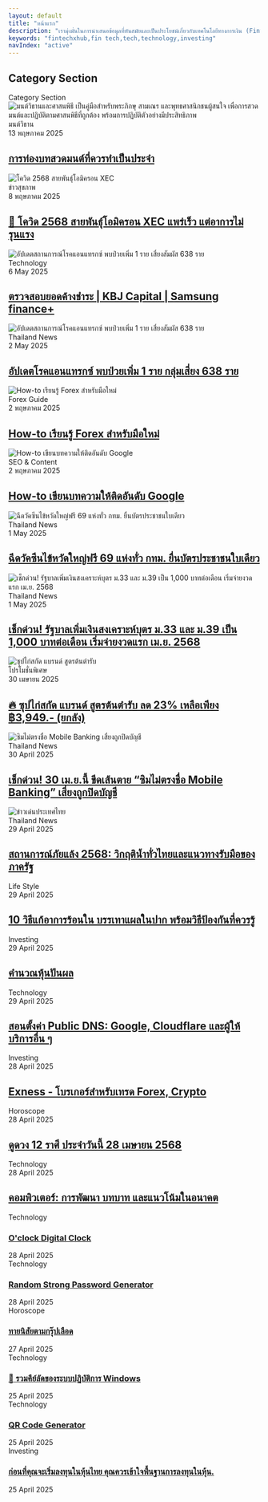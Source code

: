 ```yaml
---
layout: default
title: "หน้าแรก"
description: "เรามุ่งมั่นในการนำเสนอข้อมูลที่ทันสมัยและเป็นประโยชน์เกี่ยวกับเทคโนโลยีทางการเงิน (Fintech) ทั้งในด้านข่าวสาร บทความ การวิเคราะห์ และความรู้ต่างๆ เพื่อช่วยให้ผู้อ่านของเราเข้าใจโลกฟินเทคที่เต็มไปด้วยการเปลี่ยนแปลงและนวัตกรรมใหม่ๆ อยู่เสมอ"
keywords: "fintechxhub,fin tech,tech,technology,investing"
navIndex: "active"
---
```

<section id="category-section" class="category-section section pt-1">
    <div class="container section-title" data-aos="fade-up">
        <h2>Category Section</h2>
        <div><span class="description-title">Category Section</span></div>
    </div>
    <div class="container" data-aos="fade-up" data-aos-delay="100">
        <div class="row gy-4 mb-4">
            <div class="col-lg-4">
                <article class="featured-post">
                    <div class="post-img">
                    <img src="/assets/img/file-มนวิธาน/file_1.jpg" alt="มนต์วิธานและศาสนพิธี เป็นคู่มือสำหรับพระภิกษุ สามเณร และพุทธศาสนิกชนผู้สนใจ เพื่อการสวดมนต์และปฏิบัติตามศาสนพิธีที่ถูกต้อง พร้อมการปฏิบัติตัวอย่างมีประสิทธิภาพ" class="img-fluid" loading="lazy">
                    </div>
                    <div class="post-content">
                    <div class="category-meta">
                        <span class="post-category">มนต์วิธาน</span>
                        <div class="author-meta">
                        <span class="post-date">13 พฤษภาคม 2025</span>
                        </div>
                    </div>
                    <h2 class="title">
                        <a href="/investing/มนวิธาน">การท่องบทสวดมนต์ที่ควรทำเป็นประจำ</a>
                    </h2>
                    </div>
                </article>
            </div>
            <div class="col-lg-4">
                <article class="featured-post">
                    <div class="post-img">
                        <img src="https://img-s-msn-com.akamaized.net/tenant/amp/entityid/AA1EBAgI.img" alt="โควิด 2568 สายพันธุ์โอมิครอน XEC" class="img-fluid" loading="lazy">
                    </div>
                    <div class="post-content">
                        <div class="category-meta">
                            <span class="post-category">ข่าวสุขภาพ</span>
                            <div class="author-meta">
                                <span class="post-date">8 พฤษภาคม 2025</span>
                            </div>
                        </div>
                        <h2 class="title">
                            <a href="/lifestyle/covid-19-omicron-xec-2025-symptoms-and-selfcare">
                            🦠 โควิด 2568 สายพันธุ์โอมิครอน XEC แพร่เร็ว แต่อาการไม่รุนแรง
                            </a>
                        </h2>
                    </div>
                </article>
            </div>
            <div class="col-lg-4">
                <article class="featured-post">
                    <div class="post-img">
                        <img src="https://custdue.kbjcapital.co.th/dist/img/kashjoy-logo.png" alt="อัปเดตสถานการณ์โรคแอนแทรกซ์ พบป่วยเพิ่ม 1 ราย เสี่ยงสัมผัส 638 ราย" class="img-fluid" loading="lazy">
                    </div>
                    <div class="post-content">
                        <div class="category-meta">
                            <span class="post-category">Technology</span>
                            <div class="author-meta">
                                <span class="post-date">6 May 2025</span>
                            </div>
                        </div>
                        <h2 class="title">
                            <a href="/technology/kbj-capital-samsung-finance-plus">ตรวจสอบยอดค้างชำระ | KBJ Capital | Samsung finance+</a>
                        </h2>
                    </div>
                </article>
            </div>
            <div class="col-lg-4">
                <article class="featured-post">
                    <div class="post-img">
                        <img src="https://img-s-msn-com.akamaized.net/tenant/amp/entityid/AA1E2J8b.img" alt="อัปเดตสถานการณ์โรคแอนแทรกซ์ พบป่วยเพิ่ม 1 ราย เสี่ยงสัมผัส 638 ราย" class="img-fluid" loading="lazy">
                    </div>
                    <div class="post-content">
                        <div class="category-meta">
                            <span class="post-category">Thailand News</span>
                            <div class="author-meta">
                                <span class="post-date">2 May 2025</span>
                            </div>
                        </div>
                        <h2 class="title">
                            <a href="/thailand-news/anthrax-mukdahan-update">อัปเดตโรคแอนแทรกซ์ พบป่วยเพิ่ม 1 ราย กลุ่มเสี่ยง 638 ราย</a>
                        </h2>
                    </div>
                </article>
            </div>
            <div class="col-lg-4">
                <article class="featured-post">
                    <div class="post-img">
                    <img src="https://s6.imgcdn.dev/YwWn4h.jpg" alt="How-to เรียนรู้ Forex สำหรับมือใหม่" class="img-fluid" loading="lazy">
                    </div>
                    <div class="post-content">
                    <div class="category-meta">
                        <span class="post-category">Forex Guide</span>
                        <div class="author-meta">
                        <span class="post-date">2 พฤษภาคม 2025</span>
                        </div>
                    </div>
                    <h2 class="title">
                        <a href="/investing/how-to-start-forex-trading">How-to เรียนรู้ Forex สำหรับมือใหม่</a>
                    </h2>
                    </div>
                </article>
            </div>
            <div class="col-lg-4">
                <article class="featured-post">
                    <div class="post-img">
                    <img src="https://s6.imgcdn.dev/YwWQrd.png" alt="How-to เขียนบทความให้ติดอันดับ Google" class="img-fluid" loading="lazy">
                    </div>
                    <div class="post-content">
                    <div class="category-meta">
                        <span class="post-category">SEO & Content</span>
                        <div class="author-meta">
                        <span class="post-date">2 พฤษภาคม 2025</span>
                        </div>
                    </div>
                    <h2 class="title">
                        <a href="/technology/เขียนบทความให้ติดอันดับ-google">How-to เขียนบทความให้ติดอันดับ Google</a>
                    </h2>
                    </div>
                </article>
            </div>
            <div class="col-lg-4">
                <article class="featured-post">
                    <div class="post-img">
                        <img src="https://img-s-msn-com.akamaized.net/tenant/amp/entityid/AA1E0zFI.img" alt="ฉีดวัคซีนไข้หวัดใหญ่ฟรี 69 แห่งทั่ว กทม. ยื่นบัตรประชาชนใบเดียว" class="img-fluid" loading="lazy">
                    </div>
                    <div class="post-content">
                        <div class="category-meta">
                            <span class="post-category">Thailand News</span>
                            <div class="author-meta">
                                <span class="post-date">1 May 2025</span>
                            </div>
                        </div>
                        <h2 class="title">
                            <a href="/thailand-news/วัคซีนไข้หวัดใหญ่ฟรี-กทม-69-แห่ง">ฉีดวัคซีนไข้หวัดใหญ่ฟรี 69 แห่งทั่ว กทม. ยื่นบัตรประชาชนใบเดียว</a>
                        </h2>
                    </div>
                </article>
            </div>
            <div class="col-lg-4">
                <article class="featured-post">
                    <div class="post-img">
                        <img src="https://img-s-msn-com.akamaized.net/tenant/amp/entityid/AA1DXmNY.img" alt="เช็กด่วน! รัฐบาลเพิ่มเงินสงเคราะห์บุตร ม.33 และ ม.39 เป็น 1,000 บาทต่อเดือน เริ่มจ่ายงวดแรก เม.ย. 2568" class="img-fluid" loading="lazy">
                    </div>
                    <div class="post-content">
                        <div class="category-meta">
                            <span class="post-category">Thailand News</span>
                            <div class="author-meta">
                                <span class="post-date">1 May 2025</span>
                            </div>
                        </div>
                        <h2 class="title">
                            <a href="/thailand-news/เงินสงเคราะห์บุตร-ม33-ม39-เพิ่มเป็น-1000">เช็กด่วน! รัฐบาลเพิ่มเงินสงเคราะห์บุตร ม.33 และ ม.39 เป็น 1,000 บาทต่อเดือน เริ่มจ่ายงวดแรก เม.ย. 2568</a>
                        </h2>
                    </div>
                </article>
            </div>
            <div class="col-lg-4">
                <article class="featured-post">
                    <div class="post-img">
                    <img src="https://s6.imgcdn.dev/YwSbGe.jpg" alt="ซุปไก่สกัด แบรนด์ สูตรต้นตำรับ" class="img-fluid" loading="lazy">
                    </div>
                    <div class="post-content">
                    <div class="category-meta">
                        <span class="post-category">โปรโมชั่นพิเศษ</span>
                        <div class="author-meta">
                        <span class="post-date">30 เมษายน 2025</span>
                        </div>
                    </div>
                    <h2 class="title">
                        <a href="https://s.shopee.co.th/4VPraaqzoH?share_channel_code=6" target="_blank" rel="nofollow">
                        🔥 ซุปไก่สกัด แบรนด์ สูตรต้นตำรับ ลด 23% เหลือเพียง ฿3,949.- (ยกลัง)
                        </a>
                    </h2>
                    </div>
                </article>
            </div>
            <div class="col-lg-4">
                <article class="featured-post">
                    <div class="post-img">
                        <img src="https://s6.imgcdn.dev/YwSRf8.jpg" alt="ซิมไม่ตรงชื่อ Mobile Banking เสี่ยงถูกปิดบัญชี" class="img-fluid" loading="lazy">
                    </div>
                    <div class="post-content">
                        <div class="category-meta">
                            <span class="post-category">Thailand News</span>
                            <div class="author-meta">
                                <span class="post-date">30 April 2025</span>
                            </div>
                        </div>
                        <h2 class="title">
                            <a href="/thailand-news/ซิมไม่ตรงชื่อ-mobilebanking">เช็กด่วน! 30 เม.ย.นี้ ขีดเส้นตาย “ซิมไม่ตรงชื่อ Mobile Banking” เสี่ยงถูกปิดบัญชี</a>
                        </h2>
                    </div>
                </article>
            </div>
            <div class="col-lg-4">
                <article class="featured-post">
                    <div class="post-img">
                        <img src="https://s6.imgcdn.dev/YwGlT2.webp" alt="ข่าวเด่นประเทศไทย" class="img-fluid" loading="lazy">
                    </div>
                    <div class="post-content">
                        <div class="category-meta">
                            <span class="post-category">Thailand News</span>
                            <div class="author-meta">
                                <span class="post-date">29 April 2025</span>
                            </div>
                        </div>
                        <h2 class="title">
                            <a href="/thailand-news/สถานการณ์ภัยแล้ง-2568-วิกฤติน้ำทั่วไทย">สถานการณ์ภัยแล้ง 2568: วิกฤติน้ำทั่วไทยและแนวทางรับมือของภาครัฐ</a>
                        </h2>
                    </div>
                </article>
            </div>
            <div class="col-lg-4">
                <article class="featured-post">
                    <div class="post-img">
                        <img src="https://s6.imgcdn.dev/YwGN9L.jpg" alt="" class="img-fluid" loading="lazy">
                    </div>
                    <div class="post-content">
                        <div class="category-meta">
                            <span class="post-category">Life Style</span>
                            <div class="author-meta">
                                <span class="post-date">29 April 2025</span>
                            </div>
                        </div>
                        <h2 class="title">
                            <a href="/lifestyle/10-วิธีแก้ร้อนใน-บรรเทาแผลในปาก">10 วิธีแก้อาการร้อนใน บรรเทาแผลในปาก พร้อมวิธีป้องกันที่ควรรู้</a>
                        </h2>
                    </div>
                </article>
            </div>
            <div class="col-lg-4">
                <article class="featured-post">
                    <div class="post-img">
                        <img src="https://s6.imgcdn.dev/YwB7uN.jpg" alt="" class="img-fluid" loading="lazy">
                    </div>
                    <div class="post-content">
                        <div class="category-meta">
                            <span class="post-category">Investing</span>
                            <div class="author-meta">
                                <span class="post-date">29 April 2025</span>
                            </div>
                        </div>
                        <h2 class="title">
                            <a href="/investing/calculate-dividend-shares">คำนวณหุ้นปันผล</a>
                        </h2>
                    </div>
                </article>
            </div>
            <div class="col-lg-4">
                <article class="featured-post">
                    <div class="post-img">
                        <img src="https://s6.imgcdn.dev/YwBzin.jpg" alt="" class="img-fluid" loading="lazy">
                    </div>
                    <div class="post-content">
                        <div class="category-meta">
                            <span class="post-category">Technology</span>
                            <div class="author-meta">
                                <span class="post-date">29 April 2025</span>
                            </div>
                        </div>
                        <h2 class="title">
                            <a href="/technology/dns">สอนตั้งค่า Public DNS: Google, Cloudflare และผู้ให้บริการอื่น ๆ</a>
                        </h2>
                    </div>
                </article>
            </div>
            <div class="col-lg-4">
                <article class="featured-post">
                    <div class="post-img">
                        <img src="https://cdn.pixabay.com/photo/2021/04/09/13/27/chart-6164414_1280.png" alt="" class="img-fluid" loading="lazy">
                    </div>
                    <div class="post-content">
                        <div class="category-meta">
                            <span class="post-category">Investing</span>
                            <div class="author-meta">
                                <span class="post-date">28 April 2025</span>
                            </div>
                        </div>
                        <h2 class="title">
                            <a href="/investing/forex-exness">Exness - โบรเกอร์สำหรับเทรด Forex, Crypto</a>
                        </h2>
                    </div>
                </article>
            </div>
            <div class="col-lg-4">
                <article class="featured-post">
                    <div class="post-img">
                        <img src="https://cdn.pixabay.com/photo/2021/11/30/06/02/aquarius-6834518_1280.png" alt="" class="img-fluid" loading="lazy">
                    </div>
                    <div class="post-content">
                        <div class="category-meta">
                            <span class="post-category">Horoscope</span>
                            <div class="author-meta">
                                <span class="post-date">28 April 2025</span>
                            </div>
                        </div>
                        <h2 class="title">
                            <a href="/horoscope/myhoro-28-04-2568">ดูดวง 12 ราศี ประจำวันนี้ 28 เมษายน 2568</a>
                        </h2>
                    </div>
                </article>
            </div>
            <div class="col-lg-4">
                <article class="featured-post">
                    <div class="post-img">
                        <img src="https://cdn.pixabay.com/photo/2019/04/26/07/13/laptop-4156928_1280.png" alt="" class="img-fluid" loading="lazy">
                    </div>
                    <div class="post-content">
                        <div class="category-meta">
                            <span class="post-category">Technology</span>
                            <div class="author-meta">
                                <span class="post-date">28 April 2025</span>
                            </div>
                        </div>
                        <h2 class="title">
                            <a href="/technology/computer">คอมพิวเตอร์: การพัฒนา บทบาท และแนวโน้มในอนาคต</a>
                        </h2>
                    </div>
                </article>
            </div>
        </div>
        <!-- List Posts -->
        <div class="row">
            <div class="col-xl-4 col-lg-6">
                <article class="list-post">
                    <div class="post-img">
                        <img src="https://cdn.pixabay.com/photo/2015/12/03/22/16/clock-1075801_1280.jpg" alt="" class="img-fluid" loading="lazy">
                    </div>
                    <div class="post-content">
                        <div class="category-meta">
                            <span class="post-category">Technology</span>
                        </div>
                        <h3 class="title">
                            <a href="/technology/time">O'clock Digital Clock</a>
                        </h3>
                        <div class="post-meta">
                            <span class="post-date">28 April 2025</span>
                        </div>
                    </div>
                </article>
            </div>
            <div class="col-xl-4 col-lg-6">
                <article class="list-post">
                    <div class="post-img">
                        <img src="https://cdn.pixabay.com/photo/2017/04/29/22/47/password-2271736_1280.jpg" alt="" class="img-fluid" loading="lazy">
                    </div>
                    <div class="post-content">
                        <div class="category-meta">
                            <span class="post-category">Technology</span>
                        </div>
                        <h3 class="title">
                            <a href="/technology/password">Random Strong Password Generator</a>
                        </h3>
                        <div class="post-meta">
                            <span class="post-date">28 April 2025</span>
                        </div>
                    </div>
                </article>
            </div>
            <div class="col-xl-4 col-lg-6">
                <article class="list-post">
                    <div class="post-img">
                        <img src="https://cdn.pixabay.com/photo/2017/01/10/07/09/blood-1968457_1280.png" alt="" class="img-fluid" loading="lazy">
                    </div>
                    <div class="post-content">
                        <div class="category-meta">
                            <span class="post-category">Horoscope</span>
                        </div>
                        <h3 class="title">
                            <a href="/horoscope/blood-group">ทายนิสัยตามกรุ๊ปเลือด</a>
                        </h3>
                        <div class="post-meta">
                            <span class="post-date">27 April 2025</span>
                        </div>
                    </div>
                </article>
            </div>
            <div class="col-xl-4 col-lg-6">
                <article class="list-post">
                    <div class="post-img">
                        <img src="https://cdn.pixabay.com/photo/2013/02/12/09/07/microsoft-80658_1280.png" alt="" class="img-fluid" loading="lazy">
                    </div>
                    <div class="post-content">
                        <div class="category-meta">
                            <span class="post-category">Technology</span>
                        </div>
                        <h3 class="title">
                            <a href="/technology/keyboard-shortcuts">🔑 รวมคีย์ลัดของระบบปฏิบัติการ Windows</a>
                        </h3>
                        <div class="post-meta">
                            <span class="post-date">25 April 2025</span>
                        </div>
                    </div>
                </article>
            </div>
            <div class="col-xl-4 col-lg-6">
                <article class="list-post">
                    <div class="post-img">
                        <img src="https://cdn.pixabay.com/photo/2020/07/18/13/53/alipay-5417264_1280.jpg" alt="" class="img-fluid" loading="lazy">
                    </div>
                    <div class="post-content">
                        <div class="category-meta">
                            <span class="post-category">Technology</span>
                        </div>
                        <h3 class="title">
                            <a href="/technology/qr-code-generator">QR Code Generator</a>
                        </h3>
                        <div class="post-meta">
                            <span class="post-date">25 April 2025</span>
                        </div>
                    </div>
                </article>
            </div>
            <div class="col-xl-4 col-lg-6">
                <article class="list-post">
                    <div class="post-img">
                        <img src="https://www.set.or.th/images/logo.png" alt="" class="img-fluid" loading="lazy">
                    </div>
                    <div class="post-content">
                        <div class="category-meta">
                            <span class="post-category">Investing</span>
                        </div>
                        <h3 class="title">
                            <a href="/investing/thai-set">ก่อนที่คุณจะเริ่มลงทุนในหุ้นไทย คุณควรเข้าใจพื้นฐานการลงทุนในหุ้น.</a>
                        </h3>
                        <div class="post-meta">
                            <span class="post-date">25 April 2025</span>
                        </div>
                    </div>
                </article>
            </div>
        </div>
    </div>
</section>
<!-- /Category Section Section -->